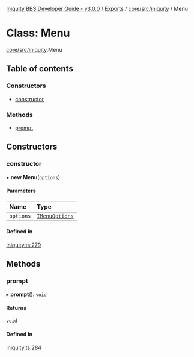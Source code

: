 [Iniquity BBS Developer Guide - v3.0.0](../README.md) / [Exports](../modules.md) / [core/src/iniquity](../modules/core_src_iniquity.md) / Menu

# Class: Menu

[core/src/iniquity](../modules/core_src_iniquity.md).Menu

## Table of contents

### Constructors

- [constructor](core_src_iniquity.Menu.md#constructor)

### Methods

- [prompt](core_src_iniquity.Menu.md#prompt)

## Constructors

### constructor

• **new Menu**(`options`)

#### Parameters

| Name | Type |
| :------ | :------ |
| `options` | [`IMenuOptions`](../interfaces/core_src_iniquity.IMenuOptions.md) |

#### Defined in

[iniquity.ts:279](https://github.com/iniquitybbs/iniquity/blob/4b29673/packages/core/src/iniquity.ts#L279)

## Methods

### prompt

▸ **prompt**(): `void`

#### Returns

`void`

#### Defined in

[iniquity.ts:284](https://github.com/iniquitybbs/iniquity/blob/4b29673/packages/core/src/iniquity.ts#L284)
